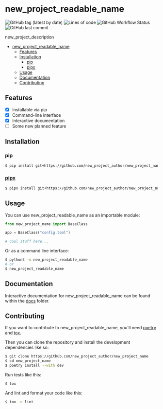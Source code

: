 # new_project_readable_name

![GitHub tag (latest by date)](https://img.shields.io/github/v/tag/new_project_author/new_project_name?label=version)
![Lines of code](https://img.shields.io/tokei/lines/github/new_project_author/new_project_name)
![GitHub Workflow Status](https://img.shields.io/github/actions/workflow/status/new_project_author/new_project_name/CI.yml?label=tests)
![GitHub last commit](https://img.shields.io/github/last-commit/new_project_author/new_project_name)

new_project_description

- [new_project_readable_name](#new_project_readable_name)
  - [Features](#Features)
  - [Installation](#Installation)
    - [pip](#pip)
    - [pipx](#pipx)
  - [Usage](#usage)
  - [Documentation](#Documentation)
  - [Contributing](#Contributing)

## Features

- [x] Installable via pip
- [x] Command-line interface
- [x] Interactive documentation
- [ ] Some new planned feature

## Installation

### pip

```bash
$ pip install git+https://github.com/new_project_author/new_project_name
```

### [pipx](https://pypa.github.io/pipx/)

```bash
$ pipx install git+https://github.com/new_project_author/new_project_name
```

## Usage

You can use new_project_readable_name as an importable module:

```py
from new_project_name import BaseClass

app = BaseClass("config.toml")

# cool stuff here...
```

Or as a command line interface:

```bash
$ python3 -m new_project_readable_name
# or
$ new_project_readable_name
```

## Documentation

Interactive documentation for new_project_readable_name can be found within the [docs](./docs/index.html) folder.

## Contributing

If you want to contribute to new_project_readable_name, you'll need [poetry](https://python-poetry.org/) and [tox](https://tox.wiki/en/latest/).

Then you can clone the repository and install the development dependencies like so:

```bash
$ git clone https://github.com/new_project_author/new_project_name
$ cd new_project_name
$ poetry install --with dev
```

Run tests like this:

```bash
$ tox
```

And lint and format your code like this:

```bash
$ tox -e lint
```

